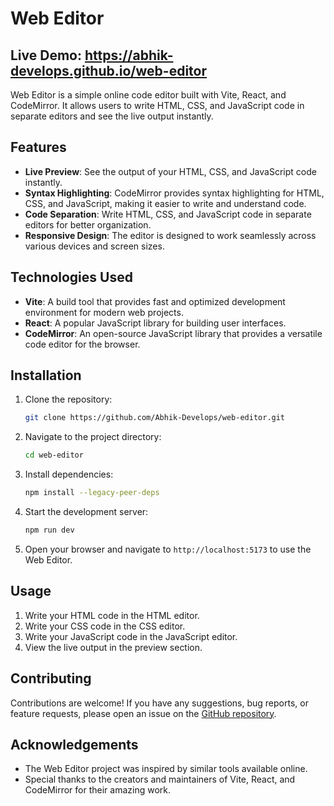 # Web Editor

## Live Demo: https://abhik-develops.github.io/web-editor

Web Editor is a simple online code editor built with Vite, React, and CodeMirror. It allows users to write HTML, CSS, and JavaScript code in separate editors and see the live output instantly.

## Features

- **Live Preview**: See the output of your HTML, CSS, and JavaScript code instantly.
- **Syntax Highlighting**: CodeMirror provides syntax highlighting for HTML, CSS, and JavaScript, making it easier to write and understand code.
- **Code Separation**: Write HTML, CSS, and JavaScript code in separate editors for better organization.
- **Responsive Design**: The editor is designed to work seamlessly across various devices and screen sizes.

## Technologies Used

- **Vite**: A build tool that provides fast and optimized development environment for modern web projects.
- **React**: A popular JavaScript library for building user interfaces.
- **CodeMirror**: An open-source JavaScript library that provides a versatile code editor for the browser.

## Installation

1. Clone the repository:

   ```bash
   git clone https://github.com/Abhik-Develops/web-editor.git
   ```

2. Navigate to the project directory:

   ```bash
   cd web-editor
   ```

3. Install dependencies:

   ```bash
   npm install --legacy-peer-deps
   ```

4. Start the development server:

   ```bash
   npm run dev
   ```

5. Open your browser and navigate to `http://localhost:5173` to use the Web Editor.

## Usage

1. Write your HTML code in the HTML editor.
2. Write your CSS code in the CSS editor.
3. Write your JavaScript code in the JavaScript editor.
4. View the live output in the preview section.

## Contributing

Contributions are welcome! If you have any suggestions, bug reports, or feature requests, please open an issue on the [GitHub repository](https://github.com/Abhik-Develops/web-editor).

## Acknowledgements

- The Web Editor project was inspired by similar tools available online.
- Special thanks to the creators and maintainers of Vite, React, and CodeMirror for their amazing work.
